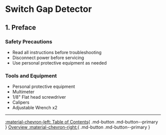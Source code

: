 # Switch Gap Detector
## 1. Preface

### Safety Precautions
* Read all instructions before troubleshooting
* Disconnect power before servicing
* Use personal protective equipment as needed


### Tools and Equipment
* Personal protective equipment
* Multimeter
* 1/8" Flat head screwdriver
* Calipers
* Adjustable Wrench x2 

---

[:material-chevron-left: Table of Contents](switchgap_toc.md){ .md-button .md-button--primary }      [Overview :material-chevron-right:](switchgap_overview.md){ .md-button .md-button--primary } 
